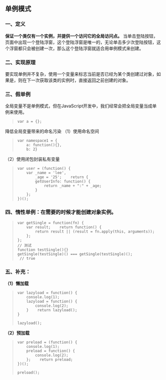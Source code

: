 ## 单例模式

### 一、定义

**保证一个类仅有一个实例，并提供一个访问它的全局访问点。** 
当单击登陆按钮，页面中出现一个登陆浮窗，这个登陆浮窗是唯一的，无论单击多少次登陆按钮，这个浮窗都只会被创建一次，那么这个登陆浮窗就适合用单例模式来创建。

### 二、实现原理

要实现单例并不复杂，使用一个变量来标志当前是否已经为某个类创建过对象，如果是，则在下一次获取该类的实例时，直接返回之前创建的对象。

### 三、假单例

全局变量不是单例模式，但在JavaScript开发中，我们经常会把全局变量当成单例来使用。

> ```
> var a = {};
> ```

降低全局变量带来的命名污染 
（1）使用命名空间

> ```
> var namespace1 = {
>     a: function(){},
>     b: 2}
> ```

（2）使用闭包封装私有变量

> ```
> var user = (function() {
>     var _name = 'lee',
>         _age = '25';    return {
>         getUserInfo: function() {
>             return _name + ":" + _age;
>         }
>     };
> })();
> ```

### 四、惰性单例：在需要的时候才能创建对象实例。

> ```
> var getSingle = function(fn) {
>     var result;    return function() {
>         return result || (result = fn.apply(this, arguments));
>     };
> };
> // 测试
> function testSingle(){}
> getSingle(testSingle)() === getSingle(testSingle)();   
>  // true
> ```

### 五、补充：

**（1）懒加载**

> ```
> var lazyload = function() {
>     console.log(1);
>     lazyload = function() {
>         console.log(2);
>     }    return lazyload();
> }
> 
> lazyload();
> ```

**（2）预加载**

> ```
> var preload = (function() {
>     console.log(1);
>     preload = function() {
>         console.log(2);
>     };    return preload;
> })();
> 
> preload();
> ```
